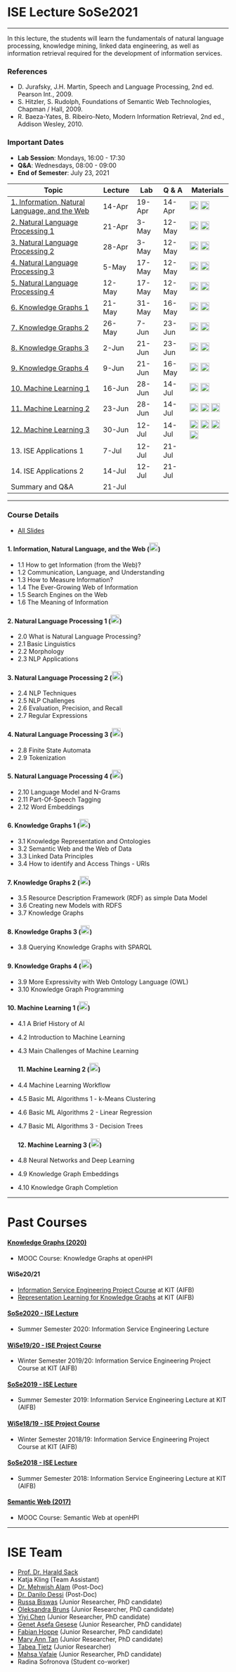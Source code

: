 # ISE Lecture SoSe2021
---

In this lecture, the students will learn the fundamentals of natural language processing, knowledge mining, linked data engineering, as well as information retrieval required for the development of information services.

### References
- D. Jurafsky, J.H. Martin, Speech and Language Processing, 2nd ed. Pearson Int., 2009.
- S. Hitzler, S. Rudolph, Foundations of Semantic Web Technologies, Chapman / Hall, 2009.
- R. Baeza-Yates, B. Ribeiro-Neto, Modern Information Retrieval, 2nd ed., Addison Wesley, 2010.

### Important Dates
- **Lab Session**: Mondays, 16:00 - 17:30
- **Q&A**: Wednesdays, 08:00 - 09:00
- **End of Semester**: July 23, 2021


|   Topic                                                     | Lecture | Lab   | Q & A  | Materials |
|-------------------------------------------------------------|--------|--------|--------| ----------|
|  [1. Information, Natural Language, and the Web](#lecture1) | 14-Apr | 19-Apr | 14-Apr | [<img src="https://ISE-FIZKarlsruhe.github.io/ISE-teaching/assets/media/slides.png" width=20px alt="Download Slides">](https://ISE-FIZKarlsruhe.github.io/ISE-teaching/materials/lecture/01-ISE2021-Information.pdf) [<img src="https://ISE-FIZKarlsruhe.github.io/ISE-teaching/assets/media/video.png" width=20px alt="View Lecture">](https://www.youtube.com/playlist?list=PLNXdQl4kBgzufxyMV5yhNsLvLhVi1LyRu) |
|  [2. Natural Language Processing 1](#lecture2)              | 21-Apr |  3-May | 12-May | [<img src="https://ISE-FIZKarlsruhe.github.io/ISE-teaching/assets/media/slides.png" width=20px alt="Download Slides">](https://ISE-FIZKarlsruhe.github.io/ISE-teaching/materials/lecture/02-ISE2021-NLP1.pdf) [<img src="https://ISE-FIZKarlsruhe.github.io/ISE-teaching/assets/media/video.png" width=20px alt="View Lecture">](https://youtube.com/playlist?list=PLNXdQl4kBgzvNJBbhC_ucUJiXcUe8qx0f) |
|  [3. Natural Language Processing 2](#lecture3)            | 28-Apr |  3-May | 12-May | [<img src="https://ISE-FIZKarlsruhe.github.io/ISE-teaching/assets/media/slides.png" width=20px alt="Download Slides">](https://ISE-FIZKarlsruhe.github.io/ISE-teaching/materials/lecture/03-ISE2021-NLP2.pdf) [<img src="https://ISE-FIZKarlsruhe.github.io/ISE-teaching/assets/media/video.png" width=20px alt="View Lecture">](https://youtube.com/playlist?list=PLNXdQl4kBgzt6DNeooX3RrZ36kYHUjcPE)|
|  [4. Natural Language Processing 3](#lecture4)              |  5-May | 17-May | 12-May | [<img src="https://ISE-FIZKarlsruhe.github.io/ISE-teaching/assets/media/slides.png" width=20px alt="Download Slides">](https://ISE-FIZKarlsruhe.github.io/ISE-teaching/materials/lecture/04-ISE2021-NLP3.pdf) [<img src="https://ISE-FIZKarlsruhe.github.io/ISE-teaching/assets/media/video.png" width=20px alt="View Lecture">](https://www.youtube.com/playlist?list=PLNXdQl4kBgztKdtFpD7jIXbA-14w-AHGZ)|
|  [5. Natural Language Processing 4](#lecture5)              | 12-May | 17-May | 12-May | [<img src="https://ISE-FIZKarlsruhe.github.io/ISE-teaching/assets/media/slides.png" width=20px alt="Download Slides">](https://ISE-FIZKarlsruhe.github.io/ISE-teaching/materials/lecture/05-ISE2021-NLP4.pdf) [<img src="https://ISE-FIZKarlsruhe.github.io/ISE-teaching/assets/media/video.png" width=20px alt="View Lecture">](https://www.youtube.com/playlist?list=PLNXdQl4kBgztwKrKv69LPAqqX1vgHENSi)|
|  [6. Knowledge Graphs 1](#lecture6)                         | 21-May | 31-May | 16-May | [<img src="https://ISE-FIZKarlsruhe.github.io/ISE-teaching/assets/media/slides.png" width=20px alt="Download Slides">](https://ISE-FIZKarlsruhe.github.io/ISE-teaching/materials/lecture/06-ISE2021-KG1.pdf) [<img src="https://ISE-FIZKarlsruhe.github.io/ISE-teaching/assets/media/video.png" width=20px alt="View Lecture">](https://www.youtube.com/playlist?list=PLNXdQl4kBgzuT1gutt-5EnFc1OGsXnjCC)|
|  [7. Knowledge Graphs 2](#lecture7)                  | 26-May | 7-Jun | 23-Jun | [<img src="https://ISE-FIZKarlsruhe.github.io/ISE-teaching/assets/media/slides.png" width=20px alt="Download Slides">](https://ISE-FIZKarlsruhe.github.io/ISE-teaching/materials/lecture/07-ISE2021-KG2.pdf) [<img src="https://ISE-FIZKarlsruhe.github.io/ISE-teaching/assets/media/video.png" width=20px alt="View Lecture">](https://www.youtube.com/playlist?list=PLNXdQl4kBgzuuZZkITEN5vIVSIrFuExv1)   |
|  [8. Knowledge Graphs 3](#lecture8)                         |  2-Jun | 21-Jun | 23-Jun | [<img src="https://ISE-FIZKarlsruhe.github.io/ISE-teaching/assets/media/slides.png" width=20px alt="Download Slides">](https://ISE-FIZKarlsruhe.github.io/ISE-teaching/materials/lecture/08-ISE2021-KG3.pdf) [<img src="https://ISE-FIZKarlsruhe.github.io/ISE-teaching/assets/media/video.png" width=20px alt="View Lecture">](https://www.youtube.com/playlist?list=PLNXdQl4kBgzsxetQvJula_NZheeG4onsR) |
|  [9. Knowledge Graphs 4](#lecture9)                         |  9-Jun | 21-Jun | 16-May | [<img src="https://ISE-FIZKarlsruhe.github.io/ISE-teaching/assets/media/slides.png" width=20px alt="Download Slides">](https://ISE-FIZKarlsruhe.github.io/ISE-teaching/materials/lecture/09-ISE2021-KG4.pdf) [<img src="https://ISE-FIZKarlsruhe.github.io/ISE-teaching/assets/media/video.png" width=20px alt="View Lecture">](https://www.youtube.com/playlist?list=PLNXdQl4kBgztoZmXxRdvYsW_TUebYXR2P)|
| [10. Machine Learning 1](#lecture10)                         | 16-Jun | 28-Jun | 14-Jul | [<img src="https://ISE-FIZKarlsruhe.github.io/ISE-teaching/assets/media/slides.png" width=20px alt="Download Slides">](https://ISE-FIZKarlsruhe.github.io/ISE-teaching/materials/lecture/10-ISE2021-ML1.pdf) [<img src="https://ISE-FIZKarlsruhe.github.io/ISE-teaching/assets/media/video.png" width=20px alt="View Lecture">](https://www.youtube.com/playlist?list=PLNXdQl4kBgzvyxmBMurbrnp67cj1ZPWsZ)|
| [11. Machine Learning 2](#lecture11)                         | 23-Jun | 28-Jun | 14-Jul | [<img src="https://ISE-FIZKarlsruhe.github.io/ISE-teaching/assets/media/slides.png" width=20px alt="Download Slides">](https://ISE-FIZKarlsruhe.github.io/ISE-teaching/materials/lecture/11-ISE2021-ML2.pdf)  [<img src="https://ISE-FIZKarlsruhe.github.io/ISE-teaching/assets/media/video.png" width=20px alt="View Lecture">](https://www.youtube.com/playlist?list=PLNXdQl4kBgztV6tMCV9GWf96CWbiYpyMR) <a href="materials/dataset/berlin-temp.csv"> <img alt="Download CSV" src="https://ISE-FIZKarlsruhe.github.io/ISE-teaching/assets/media/export-csv.png" width=20px download="download" target="_blank"/> |
| [12. Machine Learning 3](#lecture12)                         | 30-Jun | 12-Jul | 14-Jul | [<img src="https://ISE-FIZKarlsruhe.github.io/ISE-teaching/assets/media/slides.png" width=20px alt="Download Slides">](https://ISE-FIZKarlsruhe.github.io/ISE-teaching/materials/lecture/12-ISE2021-ML3.pdf) [<img src="https://ISE-FIZKarlsruhe.github.io/ISE-teaching/assets/media/video.png" width=20px alt="View Lecture">](https://www.youtube.com/playlist?list=PLNXdQl4kBgzsi4WsCeCKOGSQdH-gWgt7R)  <a href="materials/dataset/womensoccerdata-Wikidata-2021.csv"> <img alt="Download Wikipedia Women's Soccer Data" src="https://ISE-FIZKarlsruhe.github.io/ISE-teaching/assets/media/export-csv.png" width=20px download="download" target="_blank"/> <a href="materials/dataset/cleanedup-womensoccerdata-Wikidata-2021.csv"> <img alt="Downloand Wikipedia Women's Soccer Data (cleanedup)" src="https://ISE-FIZKarlsruhe.github.io/ISE-teaching/assets/media/export-csv.png" width=20px download="download" target="_blank"/>|
| 13. ISE Applications 1                         |  7-Jul | 12-Jul | 21-Jul | |
| 14. ISE Applications 2                         | 14-Jul | 12-Jul | 21-Jul | |
| Summary and Q&A                            | 21-Jul |             |             | |

---
### Course Details
- [All Slides](https://github.com/ISE-FIZKarlsruhe/ISE-teaching/tree/main/materials/lecture)

#### <a name="lecture1"></a> 1. Information, Natural Language, and the Web ([<img src="https://ISE-FIZKarlsruhe.github.io/ISE-teaching/assets/media/slides.png" width=20px alt="Download Slides">](https://ISE-FIZKarlsruhe.github.io/ISE-teaching/materials/lecture/01-ISE2021-Information.pdf))
- 1.1  How to get Information (from the Web)?
- 1.2  Communication, Language, and Understanding
- 1.3  How to Measure Information?
- 1.4  The Ever-Growing Web of Information
- 1.5  Search Engines on the Web
- 1.6  The Meaning of Information

#### <a name="lecture2"></a> 2. Natural Language Processing 1 ([<img src="https://ISE-FIZKarlsruhe.github.io/ISE-teaching/assets/media/slides.png" width=20px alt="Download Slides">](https://ISE-FIZKarlsruhe.github.io/ISE-teaching/materials/lecture/02-ISE2021-NLP1.pdf))
- 2.0  What is Natural Language Processing?
- 2.1  Basic Linguistics
- 2.2  Morphology
- 2.3  NLP Applications

#### <a name="lecture3"></a> 3. Natural Language Processing 2 ([<img src="https://ISE-FIZKarlsruhe.github.io/ISE-teaching/assets/media/slides.png" width=20px alt="Download Slides">](https://ISE-FIZKarlsruhe.github.io/ISE-teaching/materials/lecture/03-ISE2021-NLP2.pdf))
- 2.4  NLP Techniques
- 2.5  NLP Challenges
- 2.6  Evaluation, Precision, and Recall
- 2.7  Regular Expressions

#### <a name="lecture4"></a> 4. Natural Language Processing 3 ([<img src="https://ISE-FIZKarlsruhe.github.io/ISE-teaching/assets/media/slides.png" width=20px alt="Download Slides">](https://ISE-FIZKarlsruhe.github.io/ISE-teaching/materials/lecture/04-ISE2021-NLP3.pdf))
- 2.8  Finite State Automata
- 2.9  Tokenization

#### <a name="lecture5"></a> 5. Natural Language Processing 4 ([<img src="https://ISE-FIZKarlsruhe.github.io/ISE-teaching/assets/media/slides.png" width=20px alt="Download Slides">](https://ISE-FIZKarlsruhe.github.io/ISE-teaching/materials/lecture/05-ISE2021-NLP4.pdf))
- 2.10  Language Model and N-Grams
- 2.11  Part-Of-Speech Tagging
- 2.12  Word Embeddings

#### <a name="lecture6"></a> 6. Knowledge Graphs 1 ([<img src="https://ISE-FIZKarlsruhe.github.io/ISE-teaching/assets/media/slides.png" width=20px alt="Download Slides">](https://ISE-FIZKarlsruhe.github.io/ISE-teaching/materials/lecture/06-ISE2021-KG1.pdf))
- 3.1 Knowledge Representation and Ontologies
- 3.2 Semantic Web and the Web of Data
- 3.3 Linked Data Principles
- 3.4 How to identify and Access Things - URIs

#### <a name="lecture7"></a> 7. Knowledge Graphs 2 ([<img src="https://ISE-FIZKarlsruhe.github.io/ISE-teaching/assets/media/slides.png" width=20px alt="Download Slides">](https://ISE-FIZKarlsruhe.github.io/ISE-teaching/materials/lecture/07-ISE2021-KG2.pdf))
- 3.5 Resource Description Framework (RDF) as simple Data Model
- 3.6 Creating new Models with RDFS
- 3.7 Knowledge Graphs

#### <a name="lecture8"></a> 8. Knowledge Graphs 3 ([<img src="https://ISE-FIZKarlsruhe.github.io/ISE-teaching/assets/media/slides.png" width=20px alt="Download Slides">](https://ISE-FIZKarlsruhe.github.io/ISE-teaching/materials/lecture/08-ISE2021-KG3.pdf))
- 3.8 Querying Knowledge Graphs with SPARQL

#### <a name="lecture9"></a> 9. Knowledge Graphs 4 ([<img src="https://ISE-FIZKarlsruhe.github.io/ISE-teaching/assets/media/slides.png" width=20px alt="Download Slides">](https://ISE-FIZKarlsruhe.github.io/ISE-teaching/materials/lecture/09-ISE2021-KG4.pdf))
- 3.9 More Expressivity with Web Ontology Language (OWL)
- 3.10 Knowledge Graph Programming

 #### <a name="lecture10"></a> 10. Machine Learning 1 ([<img src="https://ISE-FIZKarlsruhe.github.io/ISE-teaching/assets/media/slides.png" width=20px alt="Download Slides">](https://ISE-FIZKarlsruhe.github.io/ISE-teaching/materials/lecture/10-ISE2021-ML1.pdf))
- 4.1 A Brief History of AI
- 4.2 Introduction to Machine Learning
- 4.3 Main Challenges of Machine Learning

  #### <a name="lecture11"></a> 11. Machine Learning 2 ([<img src="https://ISE-FIZKarlsruhe.github.io/ISE-teaching/assets/media/slides.png" width=20px alt="Download Slides">](https://ISE-FIZKarlsruhe.github.io/ISE-teaching/materials/lecture/11-ISE2021-ML2.pdf))
- 4.4 Machine Learning Workflow
- 4.5 Basic ML Algorithms 1 - k-Means Clustering
- 4.6 Basic ML Algorithms 2 - Linear Regression
- 4.7 Basic ML Algorithms 3 - Decision Trees

  #### <a name="lecture12"></a> 12. Machine Learning 3 ([<img src="https://ISE-FIZKarlsruhe.github.io/ISE-teaching/assets/media/slides.png" width=20px alt="Download Slides">](https://ISE-FIZKarlsruhe.github.io/ISE-teaching/materials/lecture/12-ISE2021-ML3.pdf))
- 4.8 Neural Networks and Deep Learning
- 4.9 Knowledge Graph Embeddings
- 4.10 Knowledge Graph Completion

---
# Past Courses
#### [Knowledge Graphs (2020)](https://open.hpi.de/courses/knowledgegraphs2020)
- MOOC Course: Knowledge Graphs at openHPI

#### WiSe20/21
- [Information Service Engineering Project Course](http://www.aifb.kit.edu/web/Lehre/Praktikum_Projektpraktikum_Information_Service_Engineering/en) at KIT (AIFB)
- [Representation Learning for Knowledge Graphs](https://www.aifb.kit.edu/web/Lehre/Seminar_Seminar_Representation_Learning_for_Knowledge_Graphs/en) at KIT (AIFB)

#### [SoSe2020 - ISE Lecture](http://www.aifb.kit.edu/web/Lehre/Vorlesung_Information_Service_Engineering/en)
- Summer Semester 2020: Information Service Engineering Lecture

#### [WiSe19/20 - ISE Project Course](https://www.aifb.kit.edu/web/Lehre/Seminar_Seminar_Representation_Learning_for_Knowledge_Graphs/en)
- Winter Semester 2019/20: Information Service Engineering Project Course at KIT (AIFB) 

#### [SoSe2019 - ISE Lecture](https://campus.studium.kit.edu/ev/qYFGNlFZSTmjZCOeN5tfnQ/en)
- Summer Semester 2019: Information Service Engineering Lecture at KIT (AIFB)

#### [WiSe18/19 - ISE Project Course](http://www.aifb.kit.edu/web/Lehre/Praktikum_Projektpraktikum_Information_Service_Engineering/en)
- Winter Semester 2018/19: Information Service Engineering Project Course at KIT (AIFB)

#### [SoSe2018 - ISE Lecture](http://www.aifb.kit.edu/web/Lehre/Vorlesung_Information_Service_Engineering/en)
- Summer Semester 2018: Information Service Engineering Lecture at KIT (AIFB)

#### [Semantic Web (2017)](https://open.hpi.de/courses/semanticweb2017/)
- MOOC Course: Semantic Web at openHPI

---

# ISE Team
- [Prof. Dr. Harald Sack](https://www.fiz-karlsruhe.de/en/forschung/lebenslauf-prof-dr-harald-sack)
- Katja Kling (Team Assistant)
- [Dr. Mehwish Alam](https://www.fiz-karlsruhe.de/en/forschung/lebenslauf-und-publikationen-dr-mehwish-alam) (Post-Doc)
- [Dr. Danilo Dessi](https://www.fiz-karlsruhe.de/en/forschung/lebenslauf-und-publikationen-dr-danilo-dessi) (Post-Doc)
- [Russa Biswas](https://www.fiz-karlsruhe.de/index.php/en/forschung/lebenslauf-und-publikationen-russa-biswas) (Junior Researcher, PhD candidate)
- [Oleksandra Bruns](https://www.fiz-karlsruhe.de/en/forschung/lebenslauf-und-publikationen-oleksandra-bruns) (Junior Researcher, PhD candidate)
- [Yiyi Chen](https://www.fiz-karlsruhe.de/en/forschung/lebenslauf-und-publikationen-yiyi-chen) (Junior Researcher, PhD candidate)
- [Genet Asefa Gesese](https://www.fiz-karlsruhe.de/en/forschung/lebenslauf-und-publikationen-genet-asefa-gesese) (Junior Researcher, PhD candidate)
- [Fabian Hoppe](https://www.fiz-karlsruhe.de/en/forschung/lebenslauf-und-publikationen-fabian-hoppe) (Junior Researcher, PhD candidate)
- [Mary Ann Tan](https://www.fiz-karlsruhe.de/en/forschung/lebenslauf-und-publikationen-mary-ann-tan) (Junior Researcher, PhD candidate)
- [Tabea Tietz](https://www.fiz-karlsruhe.de/index.php/en/forschung/lebenslauf-und-publikationen-tabea-tietz) (Junior Researcher)
- [Mahsa Vafaie](https://www.fiz-karlsruhe.de/en/forschung/lebenslauf-und-publikationen-mahsa-vafaie) (Junior Researcher, PhD candidate)
- Radina Sofronova (Student co-worker)
